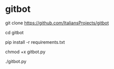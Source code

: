 # gitbot
git clone https://github.com/ItaliansProjects/gitbot

cd gitbot

pip install -r requirements.txt

chmod +x gitbot.py

./gitbot.py